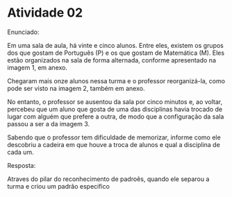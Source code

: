 # Atividade 02
<p>Enunciado: </p>
<p>Em uma sala de aula, há vinte e cinco alunos. Entre eles, existem os grupos dos que gostam de Português (P) e os que gostam de Matemática (M). Eles estão organizados na sala de forma alternada, conforme apresentado na imagem 1, em anexo.

Chegaram mais onze alunos nessa turma e o professor reorganizá-la, como pode ser visto na imagem 2, também em anexo.

No entanto, o professor se ausentou da sala por cinco minutos e, ao voltar, percebeu que um aluno que gosta de uma das disciplinas havia trocado de lugar com alguém que prefere a outra, de modo que a configuração da sala passou a ser a da imagem 3.

Sabendo que o professor tem dificuldade de memorizar, informe como ele descobriu a cadeira em que houve a troca de alunos e qual a disciplina de cada um.
</p>

<p>Resposta: </p>
<p>Atraves do pilar do reconhecimento de padroês, quando ele separou a turma e criou um padrão especifico</p>